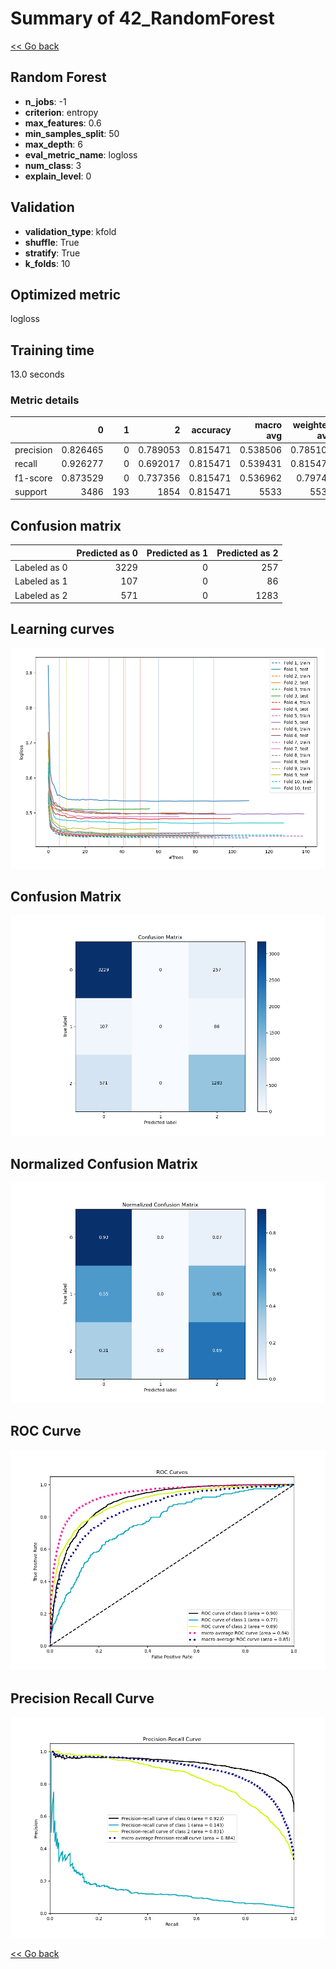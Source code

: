# Summary of 42_RandomForest

[<< Go back](../README.md)


## Random Forest
- **n_jobs**: -1
- **criterion**: entropy
- **max_features**: 0.6
- **min_samples_split**: 50
- **max_depth**: 6
- **eval_metric_name**: logloss
- **num_class**: 3
- **explain_level**: 0

## Validation
 - **validation_type**: kfold
 - **shuffle**: True
 - **stratify**: True
 - **k_folds**: 10

## Optimized metric
logloss

## Training time

13.0 seconds

### Metric details
|           |           0 |   1 |           2 |   accuracy |   macro avg |   weighted avg |   logloss |
|:----------|------------:|----:|------------:|-----------:|------------:|---------------:|----------:|
| precision |    0.826465 |   0 |    0.789053 |   0.815471 |    0.538506 |       0.785101 |  0.486462 |
| recall    |    0.926277 |   0 |    0.692017 |   0.815471 |    0.539431 |       0.815471 |  0.486462 |
| f1-score  |    0.873529 |   0 |    0.737356 |   0.815471 |    0.536962 |       0.79743  |  0.486462 |
| support   | 3486        | 193 | 1854        |   0.815471 | 5533        |    5533        |  0.486462 |


## Confusion matrix
|              |   Predicted as 0 |   Predicted as 1 |   Predicted as 2 |
|:-------------|-----------------:|-----------------:|-----------------:|
| Labeled as 0 |             3229 |                0 |              257 |
| Labeled as 1 |              107 |                0 |               86 |
| Labeled as 2 |              571 |                0 |             1283 |

## Learning curves
![Learning curves](learning_curves.png)
## Confusion Matrix

![Confusion Matrix](confusion_matrix.png)


## Normalized Confusion Matrix

![Normalized Confusion Matrix](confusion_matrix_normalized.png)


## ROC Curve

![ROC Curve](roc_curve.png)


## Precision Recall Curve

![Precision Recall Curve](precision_recall_curve.png)



[<< Go back](../README.md)
